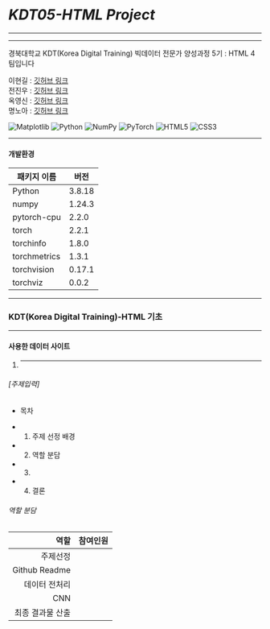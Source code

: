# _KDT05-HTML Project_

<hr/>

<hr/>

경북대학교 KDT(Korea Digital Training) 빅데이터 전문가 양성과정 5기 : HTML 4팀입니다

이현길 : [깃허브 링크](https://github.com/Schubert3275)  
전진우 : [깃허브 링크](https://github.com/zeeenoo11)  
옥영신 : [깃허브 링크](https://github.com/YeongshinOk)  
명노아 : [깃허브 링크](https://github.com/noah2397)

![Matplotlib](https://img.shields.io/badge/Matplotlib-%23ffffff.svg?style=for-the-badge&logo=Matplotlib&logoColor=black)
![Python](https://img.shields.io/badge/python-3670A0?style=for-the-badge&logo=python&logoColor=ffdd54)
![NumPy](https://img.shields.io/badge/numpy-%23013243.svg?style=for-the-badge&logo=numpy&logoColor=white)
![PyTorch](https://img.shields.io/badge/PyTorch-%23EE4C2C.svg?style=for-the-badge&logo=PyTorch&logoColor=white)
![HTML5](https://img.shields.io/badge/html5-%23E34F26.svg?style=for-the-badge&logo=html5&logoColor=white)
![CSS3](https://img.shields.io/badge/css3-%231572B6.svg?style=for-the-badge&logo=css3&logoColor=white)

<hr/>

#### 개발환경

| 패키지 이름  | 버전   |
| ------------ | ------ |
| Python       | 3.8.18 |
| numpy        | 1.24.3 |
| pytorch-cpu  | 2.2.0  |
| torch        | 2.2.1  |
| torchinfo    | 1.8.0  |
| torchmetrics | 1.3.1  |
| torchvision  | 0.17.1 |
| torchviz     | 0.0.2  |

<hr/>

### KDT(Korea Digital Training)-HTML 기초

<hr/>

#### 사용한 데이터 사이트

1.  <hr/>

###### [주제입력]

- 목차

* 1. 주제 선정 배경
* 2. 역할 분담
* 3.
* 4. 결론
  </hr>

###### 역할 분담

|             역할 | 참여인원 |
| ---------------: | -------- |
|         주제선정 |          |
|    Github Readme |          |
|    데이터 전처리 |          |
|              CNN |          |
| 최종 결과물 산출 |          |
